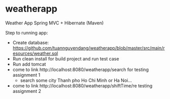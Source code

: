 # weatherapp
Weather App Spring MVC + Hibernate (Maven)

Step to running app:
- Create database: https://github.com/tuannguyendang/weatherapp/blob/master/src/main/resources/weather.sql
- Run clean install for build project and run test case
- Run add tomcat
- come to link http://localhost:8080/weatherapp/search for testing assignment 1
	- search some city Thanh pho Ho Chi Minh or Ha Noi...
- come to link http://localhost:8080/weatherapp/shiftTime/re testing assignment 2
